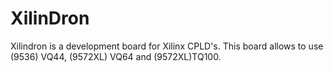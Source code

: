 # XilinDron
Xilindron is a development board for Xilinx CPLD's. This board allows to use (9536) VQ44, (9572XL) VQ64 and (9572XL)TQ100.
